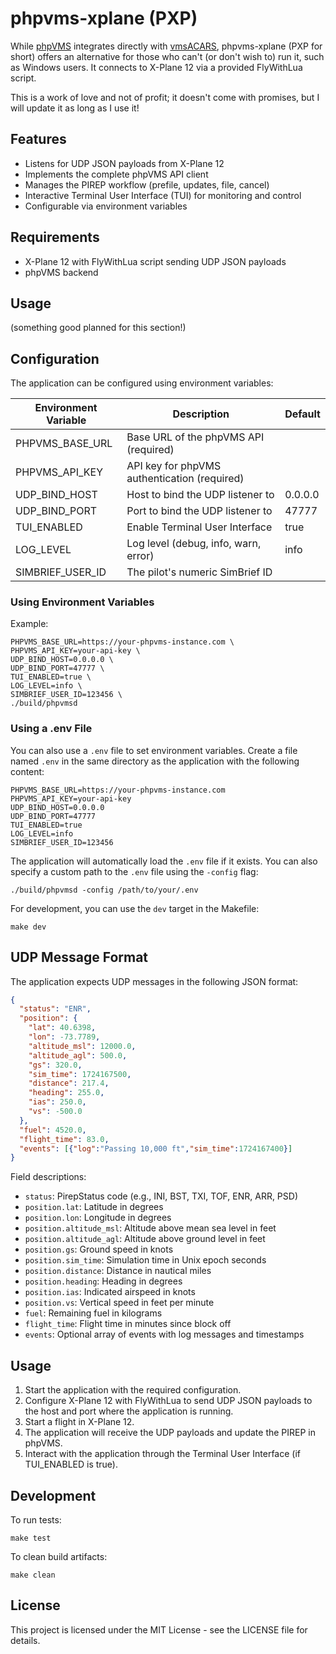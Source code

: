 # phpvms-xplane (PXP)

While [phpVMS](https://www.phpvms.net) integrates directly with
[vmsACARS](https://docs.phpvms.net/acars/overview), phpvms-xplane (PXP
for short) offers an alternative for those who can't (or don't wish to)
run it, such as Windows users. It connects to X-Plane 12 via a provided
FlyWithLua script.

This is a work of love and not of profit; it doesn't come with promises,
but I will update it as long as I use it!

## Features

- Listens for UDP JSON payloads from X-Plane 12
- Implements the complete phpVMS API client
- Manages the PIREP workflow (prefile, updates, file, cancel)
- Interactive Terminal User Interface (TUI) for monitoring and control
- Configurable via environment variables

## Requirements

- X-Plane 12 with FlyWithLua script sending UDP JSON payloads
- phpVMS backend

## Usage

(something good planned for this section!)

## Configuration

The application can be configured using environment variables:

| Environment Variable | Description                                  | Default |
|----------------------|----------------------------------------------|---------|
| PHPVMS_BASE_URL      | Base URL of the phpVMS API (required)        |         |
| PHPVMS_API_KEY       | API key for phpVMS authentication (required) |         |
| UDP_BIND_HOST        | Host to bind the UDP listener to             | 0.0.0.0 |
| UDP_BIND_PORT        | Port to bind the UDP listener to             | 47777   |
| TUI_ENABLED          | Enable Terminal User Interface               | true    |
| LOG_LEVEL            | Log level (debug, info, warn, error)         | info    |
| SIMBRIEF_USER_ID     | The pilot's numeric SimBrief ID              |         |

### Using Environment Variables

Example:
```
PHPVMS_BASE_URL=https://your-phpvms-instance.com \
PHPVMS_API_KEY=your-api-key \
UDP_BIND_HOST=0.0.0.0 \
UDP_BIND_PORT=47777 \
TUI_ENABLED=true \
LOG_LEVEL=info \
SIMBRIEF_USER_ID=123456 \
./build/phpvmsd
```

### Using a .env File

You can also use a `.env` file to set environment variables. Create a file named `.env` in the same directory as the application with the following content:

```
PHPVMS_BASE_URL=https://your-phpvms-instance.com
PHPVMS_API_KEY=your-api-key
UDP_BIND_HOST=0.0.0.0
UDP_BIND_PORT=47777
TUI_ENABLED=true
LOG_LEVEL=info
SIMBRIEF_USER_ID=123456
```

The application will automatically load the `.env` file if it exists. You can also specify a custom path to the `.env` file using the `-config` flag:

```
./build/phpvmsd -config /path/to/your/.env
```

For development, you can use the `dev` target in the Makefile:
```
make dev
```

## UDP Message Format

The application expects UDP messages in the following JSON format:

```json
{
  "status": "ENR",
  "position": {
    "lat": 40.6398,
    "lon": -73.7789,
    "altitude_msl": 12000.0,
    "altitude_agl": 500.0,
    "gs": 320.0,
    "sim_time": 1724167500,
    "distance": 217.4,
    "heading": 255.0,
    "ias": 250.0,
    "vs": -500.0
  },
  "fuel": 4520.0,
  "flight_time": 83.0,
  "events": [{"log":"Passing 10,000 ft","sim_time":1724167400}]
}
```

Field descriptions:
- `status`: PirepStatus code (e.g., INI, BST, TXI, TOF, ENR, ARR, PSD)
- `position.lat`: Latitude in degrees
- `position.lon`: Longitude in degrees
- `position.altitude_msl`: Altitude above mean sea level in feet
- `position.altitude_agl`: Altitude above ground level in feet
- `position.gs`: Ground speed in knots
- `position.sim_time`: Simulation time in Unix epoch seconds
- `position.distance`: Distance in nautical miles
- `position.heading`: Heading in degrees
- `position.ias`: Indicated airspeed in knots
- `position.vs`: Vertical speed in feet per minute
- `fuel`: Remaining fuel in kilograms
- `flight_time`: Flight time in minutes since block off
- `events`: Optional array of events with log messages and timestamps

## Usage

1. Start the application with the required configuration.
2. Configure X-Plane 12 with FlyWithLua to send UDP JSON payloads to the host and port where the application is running.
3. Start a flight in X-Plane 12.
4. The application will receive the UDP payloads and update the PIREP in phpVMS.
5. Interact with the application through the Terminal User Interface (if TUI_ENABLED is true).

## Development

To run tests:
```
make test
```

To clean build artifacts:
```
make clean
```

## License

This project is licensed under the MIT License - see the LICENSE file for details.
